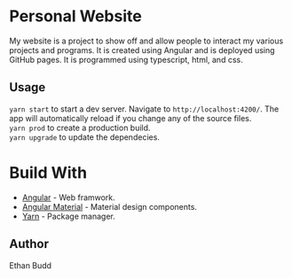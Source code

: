 # Personal Website

My website is a project to show off and allow people to interact my various projects and programs. It is created using Angular and is deployed using GitHub pages. It is programmed using typescript, html, and css.

## Usage

`yarn start` to start a dev server. Navigate to `http://localhost:4200/`. The app will automatically reload if you change any of the source files.  
`yarn prod` to create a production build.  
`yarn upgrade` to update the dependecies.  

# Build With
* [Angular](https://angular.io/) - Web framwork.  
* [Angular Material](https://material.angular.io/) - Material design components.  
* [Yarn](https://yarnpkg.com/) - Package manager.  

## Author
Ethan Budd
